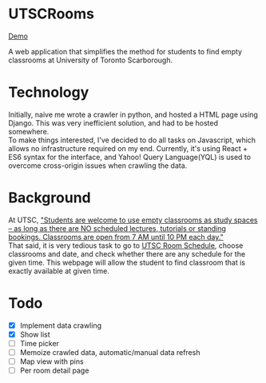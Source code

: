 UTSCRooms
=========

[Demo](https://utscrooms.js.org/)

A web application that simplifies the method for students to find empty classrooms at University of Toronto Scarborough.

Technology
===
Initially, naive me wrote a crawler in python, and hosted a HTML page using Django. This was very inefficient solution, and had to be hosted somewhere.  
To make things interested, I've decided to do all tasks on Javascript, which allows no infrastructure required on my end.
Currently, it's using React + ES6 syntax for the interface, and Yahoo! Query Language(YQL) is used to overcome cross-origin issues when crawling the data.


Background
====

At UTSC, ["Students are welcome to use empty classrooms as study spaces – as long as there are NO scheduled lectures, tutorials or standing bookings. Classrooms are open from 7 AM until 10 PM each day."](http://www.utsc.utoronto.ca/studentaffairs/study-space)  
That said, it is very tedious task to go to [UTSC Room Schedule](https://www.utsc.utoronto.ca/~registrar/scheduling/room_schd), choose classrooms and date, and check whether there are any schedule for the given time.
This webpage will allow the student to find classroom that is exactly available at given time.

Todo
===

- [x] Implement data crawling
- [x] Show list
- [ ] Time picker
- [ ] Memoize crawled data, automatic/manual data refresh
- [ ] Map view with pins
- [ ] Per room detail page
